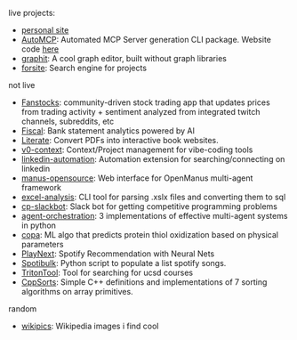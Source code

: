 live projects:
- [personal site](https://github.com/alexhamidi/alexhamidi.github.io)
- [AutoMCP](https://github.com/automcp-app/automcp): Automated MCP Server generation CLI package. Website code [here](https://github.com/automcp-app/automcp-frontend)
- [graphit](https://github.com/alexhamidi/graphit): A cool graph editor, built without graph libraries
- [forsite](https://tryforsite.com/): Search engine for projects

not live
- [Fanstocks](https://github.com/alexhamidi/fanstocks): community-driven stock trading app that updates prices from trading activity + sentiment analyzed from integrated twitch channels, subreddits, etc
- [Fiscal](https://github.com/alexhamidi/fiscal): Bank statement analytics powered by AI
- [Literate](https://github.com/alexhamidi/literate): Convert PDFs into interactive book websites.
- [v0-context](https://github.com/alexhamidi/v0context): Context/Project management for vibe-coding tools
- [linkedin-automation](https://github.com/alexhamidi/linkedin-automation): Automation extension for searching/connecting on linkedin
- [manus-opensource](https://github.com/alexhamidi/manus-opensource): Web interface for OpenManus multi-agent framework
- [excel-analysis](https://github.com/alexhamidi/excel-analysis): CLI tool for parsing .xslx files and converting them to sql
- [cp-slackbot](https://github.com/alexhamidi/cp-slackbot): Slack bot for getting competitive programming problems
- [agent-orchestration](https://github.com/alexhamidi/agent-orchestration): 3 implementations of effective multi-agent systems in python
- [copa](https://github.com/alexhamidi/copa): ML algo that predicts protein thiol oxidization based on physical parameters
- [PlayNext](https://github.com/alexhamidi/PlayNext): Spotify Recommendation with Neural Nets
- [Spotibulk](https://github.com/alexhamidi/Spotibulk): Python script to populate a list spotify songs.
- [TritonTool](https://github.com/alexhamidi/TritonTool): Tool for searching for ucsd courses
- [CppSorts](https://github.com/alexhamidi/CppSorts): Simple C++ definitions and implementations of 7 sorting algorithms on array primitives.
  
random
- [wikipics](https://github.com/alexhamidi/WikiPics): Wikipedia images i find cool
